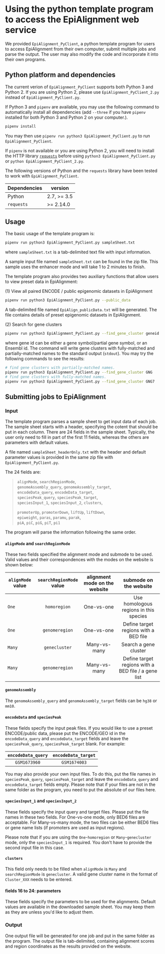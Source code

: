 # Using the python template program to access the EpiAlignment web service

We provided ``EpiAlignment_PyClient``, a python template program for users to access EpiAlignment from their own computer, submit multiple jobs and parse the output. The user may also modify the code and incorporate it into their own programs.

## Python platform and dependencies
The current verion of ``EpiAlignment_PyClient`` supports both Python 3 and Python 2. If you are using Python 2, please use ``EpiAlignment_PyClient_2.py`` instead of ``EpiAlignment_PyClient.py``.

If Python 3 and ``pipenv`` are available, you may use the following command to automatically install all dependencies (add ``--three`` if you have ``pipenv`` installed for both Python 3 and Python 2 on your computer.). 

```bash
pipenv install
```

You may then use ``pipenv run python3 EpiAlignment_PyClient.py`` to run ``EpiAlignment_PyClient``. 

If ``pipenv`` is not available or you are using Python 2, you will need to install the HTTP library [``requests``](https://docs.python-requests.org/en/master/) before using ``python3 EpiAlignment_PyClient.py`` or ``python EpiAlignment_PyClient_2.py``. 

The following versions of Python and the ``requests`` library have been tested to work with ``EpiAlignment_PyClient``.

| Dependencies | version     |
| ------------ | ----------- |
| Python       | 2.7, >= 3.5 |
| ``requests`` | >= 2.14.0   |

## Usage
The basic usage of the template program is:

```bash
pipenv run python3 EpiAlignment_PyClient.py sampleSheet.txt
```
where ``sampleSheet.txt`` is a tab-delimited text file with input information.

A sample input file named ``sampleSheet.txt`` can be found in the zip file. This sample uses the enhancer mode and will take 1 to 2 minutes to finish.

The template program also provides two auxiliary functions that allow users to view preset data in EpiAlignment:

(1) View all paired ENCODE / public epigenomic datasets in EpiAlignment

```bash
pipenv run python3 EpiAlignment_PyClient.py --public_data
```
A tab-delimited file named ``EpiAlign_publicData.txt`` will be generated. The file contains details of preset epigenomic datasets in EpiAlignment. 

(2) Search for gene clusters

```bash
pipenv run python3 EpiAlignment_PyClient.py --find_gene_cluster geneid
```
where gene id can be either a gene symbol/partial gene symbol, or an Ensembl id. The command will write gene clusters with fully-matched and partially-matched names to the standard output (``stdout``). You may try the following commands to see the results:

```bash
# find gene clusters with partially-matched names.
pipenv run python3 EpiAlignment_PyClient.py --find_gene_cluster GNG
# find gene clusters with fully-matched names.
pipenv run python3 EpiAlignment_PyClient.py --find_gene_cluster GNG7
``` 

## Submitting jobs to EpiAlignment

### Input
The template program parses a sample sheet to get input data of each job. The sample sheet starts with a header, specifying the cotent that should be put in each column. There are 24 fields in the sample sheet. Typically, the user only need to fill in part of the first 11 fields, whereas the others are parameters with default values.

A file named ``sampleSheet_headerOnly.txt`` with the header and default parameter values is provided in the same zip file with ``EpiAlignment_PyClient.py``.

The 24 fields are:

> ``alignMode``, ``searchRegionMode``,  
> ``genomeAssembly_query``, ``genomeAssembly_target``,  
> ``encodeData_query``, ``encodeData_target``,  
> ``speciesPeak_query``, ``speciesPeak_target``,  
> ``speciesInput_1``, ``speciesInput_2``, ``clusters``,
> 
> ``promoterUp``, ``promoterDown``, ``liftUp``, ``liftDown``,  
> ``epiweight``, ``paras``, ``paramu``, ``parak``,  
> ``piA``, ``piC``, ``piG``, ``piT``, ``pi1``

The program will parse the information following the same order.

#### ``alignMode`` and ``searchRegionMode``
These two fields specified the alignment mode and submode to be used. Valid values and their correspondences with the modes on the website is shown below:

| ``alignMode`` value| ``searchRegionMode`` value| alignment mode on the website  | submode on the website |
| --------- |:-----------:| :-----:|:-----:|
| ``One``  | ``homoregion``  | One-vs-one |Use homologous regions in this species|
| ``One``  | ``genomeregion``| One-vs-one | Define target regions with a BED file|
| ``Many``  | ``genecluster`` | Many-vs-many |Search a gene cluster|
| ``Many``  | ``genomeregion``| Many-vs-many |Define target regions with a BED file / a gene list|

#### ``genomeAssembly``
The ``genomeAssembly_query`` and ``genomeAssembly_target`` fields can be ``hg38`` or ``mm10``. 

#### ``encodeData`` and ``speciesPeak``
These fields specify the input peak files. If you would like to use a preset ENCODE/public data, please put the ENCODE/GEO id in the ``encodeData_query`` and ``encodeData_target`` fields and leave the ``speciesPeak_query``, ``speciesPeak_target`` blank. For example: 

| ``encodeData_query`` | ``encodeData_target`` | 
| :---------: |:-----------:| 
| ``GSM1673960``  | ``GSM1674003`` |

You may also provide your own input files. To do this, put the file names in ``speciesPeak_query``, ``speciesPeak_target`` and leave the ``encodeData_query`` and ``encodeData_target`` fields empty. Please note that if your files are not in the same folder as the program, you need to put the absolute of our files here.

#### ``speciesInput_1`` and ``speciesInput_2``
These fields specify the input query and target files. Please put the file names in these two fields. For One-vs-one mode, only BED6 files are acceptable. For Many-vs-many mode, the two files can be either BED6 files or gene name lists (if promoters are used as input regions).

Please note that if you are using the  ``One``-``homoregion`` or ``Many``-``genecluster`` mode, only the ``speciesInput_1`` is required. You don't have to provide the second input file in this case.

#### ``clusters``
This field only needs to be filled when ``alignMode`` is ``Many`` and ``searchRegionMode`` is ``genecluster``. A valid gene cluster name in the format of ``Cluster_XXX`` needs to be entered.

#### fields 16 to 24: parameters
These fields specify the parameters to be used for the alignments. Default values are available in the downloaded sample sheet. You may keep them as they are unless you'd like to adjust them.  

### Output
One output file will be generated for one job and put in the same folder as the program. The output file is tab-delimited, containing alignment scores and region coordinates as the results provided on the website.

 
